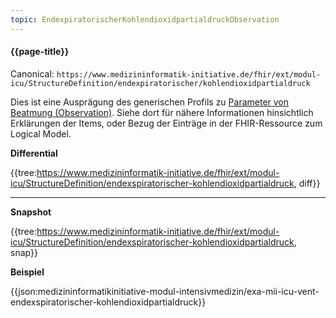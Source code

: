 ```yaml
---
topic: EndexpiratorischerKohlendioxidpartialdruckObservation
---
```

#### {{page-title}}

Canonical: 
```https://www.medizininformatik-initiative.de/fhir/ext/modul-icu/StructureDefinition/endexpiratorischer/kohlendioxidpartialdruck```
<br> 

Dies ist eine Ausprägung des generischen Profils zu [Parameter von Beatmung (Observation)](https://www.medizininformatik-initiative.de/fhir/ext/modul-icu/StructureDefinition/mii-parameter-von-beatmung). Siehe dort für nähere Informationen hinsichtlich Erklärungen der Items, oder Bezug der Einträge in der FHIR-Ressource zum Logical Model. 

**Differential**

{{tree:https://www.medizininformatik-initiative.de/fhir/ext/modul-icu/StructureDefinition/endexspiratorischer-kohlendioxidpartialdruck, diff}}

---

**Snapshot**

{{tree:https://www.medizininformatik-initiative.de/fhir/ext/modul-icu/StructureDefinition/endexspiratorischer-kohlendioxidpartialdruck, snap}}

**Beispiel**

{{json:medizininformatikinitiative-modul-intensivmedizin/exa-mii-icu-vent-endexspiratorischer-kohlendioxidpartialdruck}}